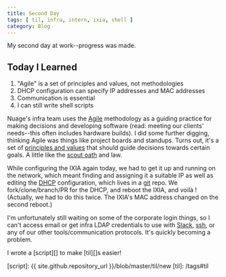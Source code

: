 ```yaml
---
title: Second Day
tags: [ til, infra, intern, ixia, shell ]
category: Blog
---
```


My second day at work--progress was made.

## Today I Learned

1. "Agile" is a set of principles and values, not methodologies
2. DHCP configuration can specify IP addresses and MAC addresses
3. Communication is essential
4. I can still write shell scripts

Nuage's infra team uses the [Agile][] methodology as a guiding practice for
making decisions and developing software (read: meeting our clients' needs--this
often includes hardware builds). I did some further digging, thinking Agile was
things like project boards and standups. Turns out, it's a set of [principles
and values][prince] that should guide decisions towards certain goals. A little like
the [scout oath][] and law.

While configuring the IXIA again today, we had to get it up and running on the
network, which meant finding and assigning it a suitable IP as well as editing
the [DHCP][] configuration, which lives in a [git][] repo. We fork/clone/branch/PR for
the DHCP, and reboot the IXIA, and voilà ! (Actually, we had to do this twice.
The IXIA's MAC address changed on the second reboot.)

I'm unfortunately still waiting on some of the corporate login things, so I
can't access email or get infra LDAP credentials to use with [Slack][], [ssh][], or any
of our other tools/communication protocols. It's quickly becoming a problem.

I wrote a [script][] to make [til][]s easier!

[Agile]: https://linchpinseo.com/the-agile-method/
[prince]: https://www.youtube.com/watch?v=Z9QbYZh1YXY&index=41&t=0s&list=WL
[scout oath]: https://www.scouting.org/discover/faq/question10/
[DHCP]: https://en.wikipedia.org/wiki/Dynamic_Host_Configuration_Protocol
[git]: http://gitimmersion.com
[Slack]: https://slack.com
[ssh]: https://en.wikipedia.org/wiki/Secure_Shell
[script]: {{ site.github.repository_url }}/blob/master/til/new
[til]: /tags#til
